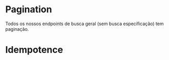# Pagination

Todos os nossos endpoints de busca geral (sem busca especificação) tem paginação.

# Idempotence

